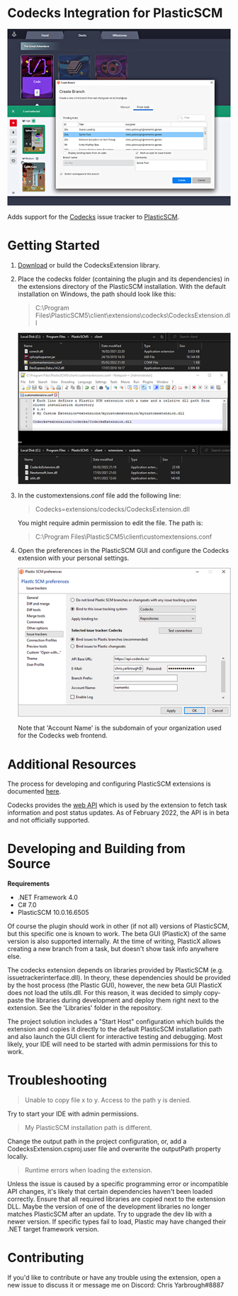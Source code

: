 # Codecks Integration for PlasticSCM #

![](Images/ExtensionPreview.png "Extension Preview")

Adds support for the [Codecks](https://www.codecks.io/) issue tracker to [PlasticSCM](https://www.plasticscm.com/).

# Getting Started #
1) [Download](https://github.com/chrisyarbrough/CodecksPlasticIntegration/releases) or build the CodecksExtension library.

2) Place the codecks folder (containing the plugin and its dependencies) in the extensions directory of the PlasticSCM installation.
   With the default installation on Windows, the path should look like this:
    > C:\Program Files\PlasticSCM5\client\extensions\codecks\CodecksExtension.dll

   ![](Images/PlasticSCM_Configuration.png "PlasticSCM Preferences Window")

3) In the customextensions.conf file add the following line: 
    > Codecks=extensions/codecks/CodecksExtension.dll

    You might require admin permission to edit the file. The path is:
    > C:\Program Files\PlasticSCM5\client\customextensions.conf

4) Open the preferences in the PlasticSCM GUI and configure the Codecks extension with your personal settings.

   ![](Images/PlasticSCM_Preferences.png "PlasticSCM Preferences Window")
   
   Note that 'Account Name' is the subdomain of your organization used for the Codecks web frontend.

# Additional Resources
The process for developing and configuring PlasticSCM extensions is documented 
[here](https://www.plasticscm.com/documentation/extensions/plastic-scm-version-control-task-and-issue-tracking-guide#WritingPlasticSCMcustomextensions).

Codecks provides the [web API](https://manual.codecks.io/api/) 
which is used by the extension to fetch task information and post status updates.
As of February 2022, the API is in beta and not officially supported.

# Developing and Building from Source

**Requirements**
- .NET Framework 4.0
- C# 7.0
- PlasticSCM 10.0.16.6505

Of course the plugin should work in other (if not all) versions of PlasticSCM, but this specific one is known to work.
The beta GUI (PlasticX) of the same version is also supported internally. 
At the time of writing, PlasticX allows creating a new branch from a task, but doesn't show task info anywhere else.

The codecks extension depends on libraries provided by PlasticSCM (e.g. issuetrackerinterface.dll).
In theory, these dependencies should be provided by the host process (the Plastic GUI), however,
the new beta GUI PlasticX does not load the utils.dll. For this reason, it was decided to 
simply copy-paste the libraries during development and deploy them right next to the extension.
See the 'Libraries' folder in the repository.

The project solution includes a "Start Host" configuration which builds the extension and copies it directly to
the default PlasticSCM installation path and also launch the GUI client for interactive testing and debugging.
Most likely, your IDE will need to be started with admin permissions for this to work.

# Troubleshooting

> Unable to copy file x to y. Access to the path y is denied.

Try to start your IDE with admin permissions.

> My PlasticSCM installation path is different.

Change the output path in the project configuration, or,
add a CodecksExtension.csproj.user file and overwrite the outputPath property locally.

> Runtime errors when loading the extension.

Unless the issue is caused by a specific programming error or incompatible API changes, 
it's likely that certain dependencies haven't been loaded correctly. 
Ensure that all required libraries are copied next to the extension DLL.
Maybe the version of one of the development libraries no longer matches PlasticSCM after an update.
Try to upgrade the dev lib with a newer version.
If specific types fail to load, Plastic may have changed their .NET target framework version.

# Contributing

If you'd like to contribute or have any trouble using the extension, open a new issue to discuss it or message me on Discord: 
Chris Yarbrough#8887
